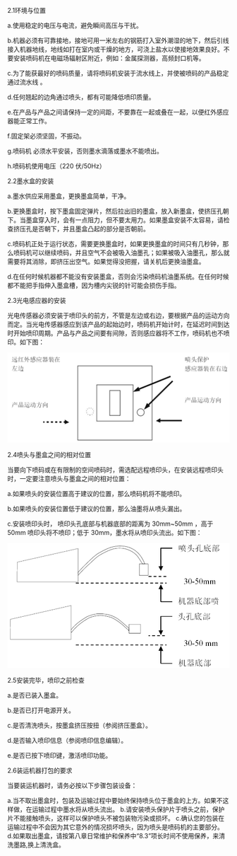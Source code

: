 2.1环境与位置

a.使用稳定的电压与电流，避免瞬间高压与干扰。

b.机器必须有可靠接地，接地可用一米左右的钢筋打入室外潮湿的地下，然后引线接入机器地线，地线如打在室内或干燥的地方，可浇上盐水以使接地效果良好。不要安装喷码机在电磁场辐射区附近，例如：金属探测器，高频封口机等。

c.为了能获最好的喷码质量，请将喷码机安装于流水线上，并使被喷码的产品稳定通过流水线 。

d.任何翘起的边角通过喷头，都有可能降低喷印质量。

e.在产品与产品之间请保持一定的间距，不要靠在一起或叠在一起，以便红外感应器能正常工作。

f.固定架必须坚固，不振动。

g.喷码机 必须水平安装，否则墨水滴落或墨水不能喷出。

h.喷码机使用电压（220 伏/50Hz）

2.2墨水盒的安装

a.墨水供应采用墨盒，更换墨盒简单，干净。

b.更换墨盒时，按下墨盒固定弹片，然后拉出旧的墨盒，放入新墨盒，使挤压孔朝下。当墨盒穿入时，会有一点阻力，但不要太用力。如果墨盒安装不太容易，请检查挤压孔是否朝下，并且墨盒凸起的部分是否朝前。

c.喷码机正处于运行状态，需要更换墨盒时，如果更换墨盒的时间只有几秒钟，那么喷码机可以继续喷码，并且空气不会被吸入油墨孔；如果被吸入油墨孔，那么就需要将其消除，即挤压出空气。如果觉得没把握，请关机后更换油墨盒。

d.在任何时候机器都不能没有安装墨盒，否则会污染喷码机油墨系统。在任何时候都不能把手指伸入墨盒槽，因为槽内尖锐的针可能会损伤手指。

2.3光电感应器的安装

光电传感器必须安装于喷印头的前方，不管是左边或右边，要根据产品的运动方向而定。当光电传感器感应到该产品的起始边时，喷码机开始计时，在延迟时间到达时开始喷印周期。产品与产品之间要有间隙，否则感应器将不工作，喷码机也不喷印。如下图：

![](/assets/123.png)



2.4喷头与墨盒之间的相对位置

当要向下喷码或在有限制的空间喷码时，需选配远程喷印头，在安装远程喷印头时，一定要注意喷头与墨盒之间的相对位置：

a.如果喷头的安装位置高于建议的位置，那么喷码机将不能喷印。

b.如果喷头的安装位置低于建议的位置，那么油墨将从喷头漏出。

c.安装喷印头时， 喷印头孔底部与机器底部的距离为 30mm~50mm ，高于50mm 喷印头将不喷印；低于 30mm，墨水将从喷印头流出。如下图：

![](/assets/TIM截图20190430123243.png)

2.5安装完毕，喷印之前检查

a.是否已装入墨盒。

b.是否已打开电源开关。

c.是否清洗喷头，按墨盒挤压按扭（参阅挤压墨盒）。

d.是否输入喷印信息（参阅喷印信息编辑）。

e.是否已按下喷印键，激活喷印功能。

2.6装运机器打包的要求

当要装运机器时，请务必按以下步骤包装设备：

a.当不取出墨盒时，包装及运输过程中要始终保持喷头位于墨盒的上方。如果不这样做，在运输过程中墨水将从喷头流出。
b.请安装喷头保护片于喷头之前，保护片不能接触喷头，这样可以保护喷头不被包装物污染或损坏。
c.确认您的包装在运输过程中不会因为其它意外的情况损坏喷头，因为喷头是喷码机的主要部分。
d.如果取出墨盒，请按第八章日常维护和保养中“8.3”项长时间不使用保养，来清洗墨路,换上清洗盒。
